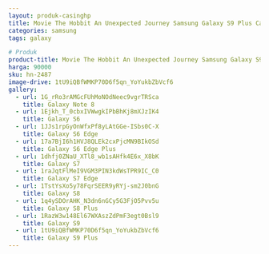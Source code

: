 ```yaml
---
layout: produk-casinghp
title: Movie The Hobbit An Unexpected Journey Samsung Galaxy S9 Plus Case
categories: samsung
tags: galaxy

# Produk
product-title: Movie The Hobbit An Unexpected Journey Samsung Galaxy S9 Plus Case
harga: 90000
sku: hn-2487
image-drive: 1tU9iQBfWMKP70D6f5qn_YoYukbZbVcf6
gallery:
  - url: 1G_rRo3rAMGcFUhMoNOdNeec9vgrTRSca
    title: Galaxy Note 8
  - url: 1Ejkh_T_0cbxIVWwgkIPbBhKj8mXJzIK4
    title: Galaxy S6
  - url: 1JJs1rpGyOnWfxPf8yLAtGGe-ISbs0C-X
    title: Galaxy S6 Edge
  - url: 17a7BjI6h1HVJ8QLEk2cxPjcMN9BIkOSd
    title: Galaxy S6 Edge Plus
  - url: 1dhfj0ZNaU_XTl8_wb1sAHfk4E6x_X8bK
    title: Galaxy S7
  - url: 1raJqtFlMeI9VGM3PIN3kdWsTPR9IC_C0
    title: Galaxy S7 Edge
  - url: 1TstYsXo5y78FqrSEER9yRYj-sm2J0bnG
    title: Galaxy S8
  - url: 1q4ySDOrAHK_N3dn6nGCy5G3FjO5Pvv5u
    title: Galaxy S8 Plus
  - url: 1RazW3w148El67WXAszZdPmF3egt0Bsl9
    title: Galaxy S9
  - url: 1tU9iQBfWMKP70D6f5qn_YoYukbZbVcf6
    title: Galaxy S9 Plus
---
```

